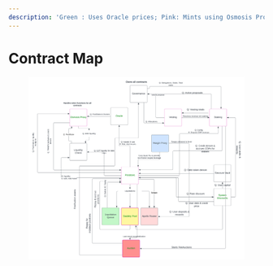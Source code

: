 ```yaml
---
description: 'Green : Uses Oracle prices; Pink: Mints using Osmosis Proxy'
---
```


# Contract Map

<figure><img src="../.gitbook/assets/Flowcharts - Page 1.svg" alt=""><figcaption></figcaption></figure>

